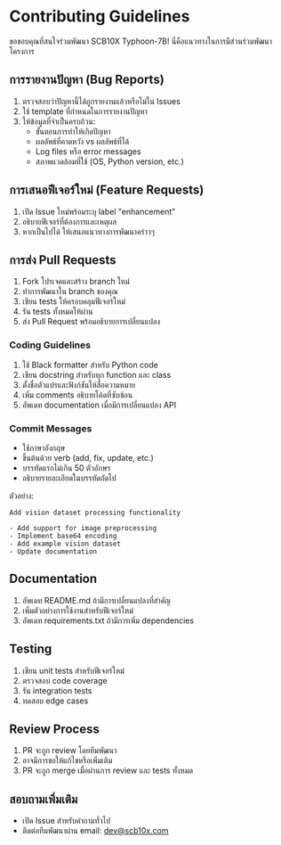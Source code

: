# Contributing Guidelines

ขอขอบคุณที่สนใจร่วมพัฒนา SCB10X Typhoon-7B! นี่คือแนวทางในการมีส่วนร่วมพัฒนาโครงการ

## การรายงานปัญหา (Bug Reports)

1. ตรวจสอบว่าปัญหานี้ได้ถูกรายงานแล้วหรือไม่ใน Issues
2. ใช้ template ที่กำหนดในการรายงานปัญหา
3. ให้ข้อมูลที่จำเป็นครบถ้วน:
   - ขั้นตอนการทำให้เกิดปัญหา
   - ผลลัพธ์ที่คาดหวัง vs ผลลัพธ์ที่ได้
   - Log files หรือ error messages
   - สภาพแวดล้อมที่ใช้ (OS, Python version, etc.)

## การเสนอฟีเจอร์ใหม่ (Feature Requests)

1. เปิด Issue ใหม่พร้อมระบุ label "enhancement"
2. อธิบายฟีเจอร์ที่ต้องการและเหตุผล
3. หากเป็นไปได้ ให้เสนอแนวทางการพัฒนาคร่าวๆ

## การส่ง Pull Requests

1. Fork โปรเจคและสร้าง branch ใหม่
2. ทำการพัฒนาใน branch ของคุณ
3. เขียน tests ให้ครอบคลุมฟีเจอร์ใหม่
4. รัน tests ทั้งหมดให้ผ่าน
5. ส่ง Pull Request พร้อมอธิบายการเปลี่ยนแปลง

### Coding Guidelines

1. ใช้ Black formatter สำหรับ Python code
2. เขียน docstring สำหรับทุก function และ class
3. ตั้งชื่อตัวแปรและฟังก์ชันให้สื่อความหมาย
4. เพิ่ม comments อธิบายโค้ดที่ซับซ้อน
5. อัพเดท documentation เมื่อมีการเปลี่ยนแปลง API

### Commit Messages

- ใช้ภาษาอังกฤษ
- ขึ้นต้นด้วย verb (add, fix, update, etc.)
- บรรทัดแรกไม่เกิน 50 ตัวอักษร
- อธิบายรายละเอียดในบรรทัดถัดไป

ตัวอย่าง:
```
Add vision dataset processing functionality

- Add support for image preprocessing
- Implement base64 encoding
- Add example vision dataset
- Update documentation
```

## Documentation

1. อัพเดท README.md ถ้ามีการเปลี่ยนแปลงที่สำคัญ
2. เพิ่มตัวอย่างการใช้งานสำหรับฟีเจอร์ใหม่
3. อัพเดท requirements.txt ถ้ามีการเพิ่ม dependencies

## Testing

1. เขียน unit tests สำหรับฟีเจอร์ใหม่
2. ตรวจสอบ code coverage
3. รัน integration tests
4. ทดสอบ edge cases

## Review Process

1. PR จะถูก review โดยทีมพัฒนา
2. อาจมีการขอให้แก้ไขหรือเพิ่มเติม
3. PR จะถูก merge เมื่อผ่านการ review และ tests ทั้งหมด

## สอบถามเพิ่มเติม

- เปิด Issue สำหรับคำถามทั่วไป
- ติดต่อทีมพัฒนาผ่าน email: dev@scb10x.com
